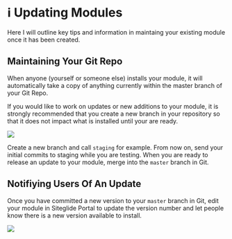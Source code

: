 # ℹ️ Updating Modules

Here I will outline key tips and information in maintaing your existing module once it has been created.

## Maintaining Your Git Repo

When anyone (yourself or someone else) installs your module, it will automatically take a copy of anything currently within the master branch of your Git Repo.

If you would like to work on updates or new additions to your module, it is strongly recommended that you create a new branch in your repository so that it does not impact what is installed until your are ready.

![](../../assets/mwoDnyZkvcZVBbP7w-ADO\_custom-module-renamegit-branch-1.png)

Create a new branch and call `staging` for example. From now on, send your initial commits to staging while you are testing. When you are ready to release an update to your module, merge into the `master` branch in Git.

## Notifiying Users Of An Update

Once you have committed a new version to your `master` branch in Git, edit your module in Siteglide Portal to update the version number and let people know there is a new version available to install.

![](../../assets/KoZxLfmcroSdmkF1B7OMG\_custom-module-update-version-1.png)
